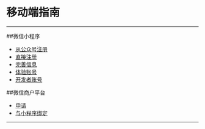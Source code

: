 # 移动端指南

***


##微信小程序
- <font color=#3F51B5> [从公众号注册](211.md)  </font>  
- <font color=#3F51B5> [直接注册](030.md)  </font>  
- <font color=#3F51B5> [完善信息](040.md)  </font>
- <font color=#3F51B5> [体验账号](080.md)  </font>  
- <font color=#3F51B5> [开发者账号](080.md)  </font> 

##微信商户平台
- <font color=#3F51B5> [申请](080.md)  </font> 
- <font color=#3F51B5> [与小程序绑定](080.md)  </font> 

***


